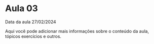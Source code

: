 # Aula 03

Data da aula 27/02/2024

Aqui você pode adicionar mais informações sobre o conteúdo da aula, tópicos exercícios e outros.
